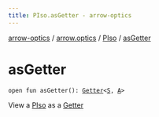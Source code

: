 ```yaml
---
title: PIso.asGetter - arrow-optics
---
```


[arrow-optics](../../index.html) / [arrow.optics](../index.html) / [PIso](index.html) / [asGetter](./as-getter.html)

# asGetter

`open fun asGetter(): `[`Getter`](../-getter/index.html)`<`[`S`](index.html#S)`, `[`A`](index.html#A)`>`

View a [PIso](index.html) as a [Getter](../-getter/index.html)

